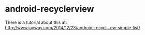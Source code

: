 android-recyclerview
====================

There is a tutorial about this at:
http://www.jayway.com/2014/12/23/android-recycl…ew-simple-list/
